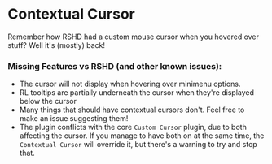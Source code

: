 # Contextual Cursor
Remember how RSHD had a custom mouse cursor when you hovered over stuff? Well it's (mostly) back!

### Missing Features vs RSHD (and other known issues):
* The cursor will not display when hovering over minimenu options.
* RL tooltips are partially underneath the cursor when they're displayed below the cursor
* Many things that should have contextual cursors don't. Feel free to make an issue suggesting them!
* The plugin conflicts with the core `Custom Cursor` plugin, due to both affecting the cursor. If you manage to have 
both on at the same time, the `Contextual Cursor` will override it, but there's a warning to try and stop that.